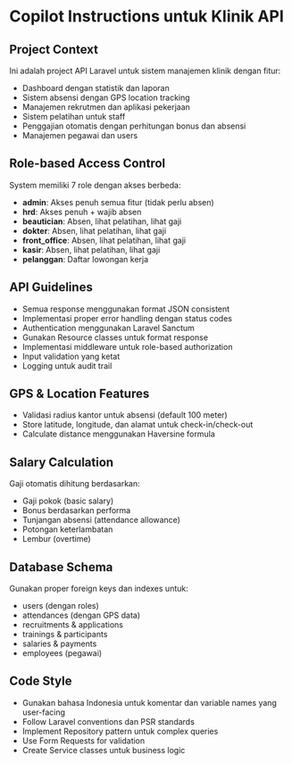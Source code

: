 # Copilot Instructions untuk Klinik API

<!-- Use this file to provide workspace-specific custom instructions to Copilot. For more details, visit https://code.visualstudio.com/docs/copilot/copilot-customization#_use-a-githubcopilotinstructionsmd-file -->

## Project Context
Ini adalah project API Laravel untuk sistem manajemen klinik dengan fitur:
- Dashboard dengan statistik dan laporan
- Sistem absensi dengan GPS location tracking
- Manajemen rekrutmen dan aplikasi pekerjaan  
- Sistem pelatihan untuk staff
- Penggajian otomatis dengan perhitungan bonus dan absensi
- Manajemen pegawai dan users

## Role-based Access Control
System memiliki 7 role dengan akses berbeda:
- **admin**: Akses penuh semua fitur (tidak perlu absen)
- **hrd**: Akses penuh + wajib absen
- **beautician**: Absen, lihat pelatihan, lihat gaji
- **dokter**: Absen, lihat pelatihan, lihat gaji  
- **front_office**: Absen, lihat pelatihan, lihat gaji
- **kasir**: Absen, lihat pelatihan, lihat gaji
- **pelanggan**: Daftar lowongan kerja

## API Guidelines
- Semua response menggunakan format JSON consistent
- Implementasi proper error handling dengan status codes
- Authentication menggunakan Laravel Sanctum
- Gunakan Resource classes untuk format response
- Implementasi middleware untuk role-based authorization
- Input validation yang ketat
- Logging untuk audit trail

## GPS & Location Features
- Validasi radius kantor untuk absensi (default 100 meter)
- Store latitude, longitude, dan alamat untuk check-in/check-out
- Calculate distance menggunakan Haversine formula

## Salary Calculation
Gaji otomatis dihitung berdasarkan:
- Gaji pokok (basic salary)
- Bonus berdasarkan performa
- Tunjangan absensi (attendance allowance)
- Potongan keterlambatan
- Lembur (overtime)

## Database Schema
Gunakan proper foreign keys dan indexes untuk:
- users (dengan roles)
- attendances (dengan GPS data)
- recruitments & applications
- trainings & participants
- salaries & payments
- employees (pegawai)

## Code Style
- Gunakan bahasa Indonesia untuk komentar dan variable names yang user-facing
- Follow Laravel conventions dan PSR standards
- Implement Repository pattern untuk complex queries
- Use Form Requests for validation
- Create Service classes untuk business logic
